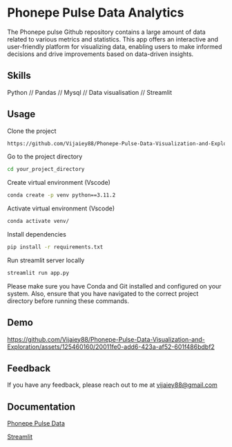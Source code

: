 
# Phonepe Pulse Data Analytics
The Phonepe pulse Github repository contains a large amount of data related to various metrics and statistics. This app offers an interactive and user-friendly platform for visualizing data, enabling users to make informed decisions and drive improvements based on data-driven insights.

## Skills
Python // Pandas // Mysql // Data visualisation // Streamlit  


## Usage

Clone the project

```bash
https://github.com/Vijaiey88/Phonepe-Pulse-Data-Visualization-and-Exploration
```

Go to the project directory

```bash
cd your_project_directory
```

Create virtual environment (Vscode)

```bash
conda create -p venv python==3.11.2
```
Activate virtual environment (Vscode)

```bash
conda activate venv/ 
```

Install dependencies

```bash
pip install -r requirements.txt
```

Run streamlit server locally

```bash
streamlit run app.py
```

Please make sure you have Conda and Git installed and configured on your system. Also, ensure that you have navigated to the correct project directory before running these commands.

## Demo

https://github.com/Vijaiey88/Phonepe-Pulse-Data-Visualization-and-Exploration/assets/125460160/20011fe0-add6-423a-af52-601f486bdbf2

## Feedback

If you have any feedback, please reach out to me at vijaiey88@gmail.com


## Documentation
[Phonepe Pulse Data](https://github.com/PhonePe/pulse)

[Streamlit](https://docs.streamlit.io/library/api-reference)


